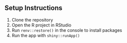 ## Setup Instructions

1. Clone the repository
2. Open the R project in RStudio
3. Run `renv::restore()` in the console to install packages
4. Run the app with `shiny::runApp()`